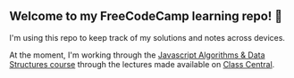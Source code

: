 ## Welcome to my FreeCodeCamp learning repo! :hatching_chick:

I'm using this repo to keep track of my solutions and notes across devices. 

At the moment, I'm working through the [Javascript Algorithms & Data Structures course](https://www.freecodecamp.org/learn/javascript-algorithms-and-data-structures) through the lectures made available on [Class Central](https://www.youtube.com/c/ClassCentral). 
